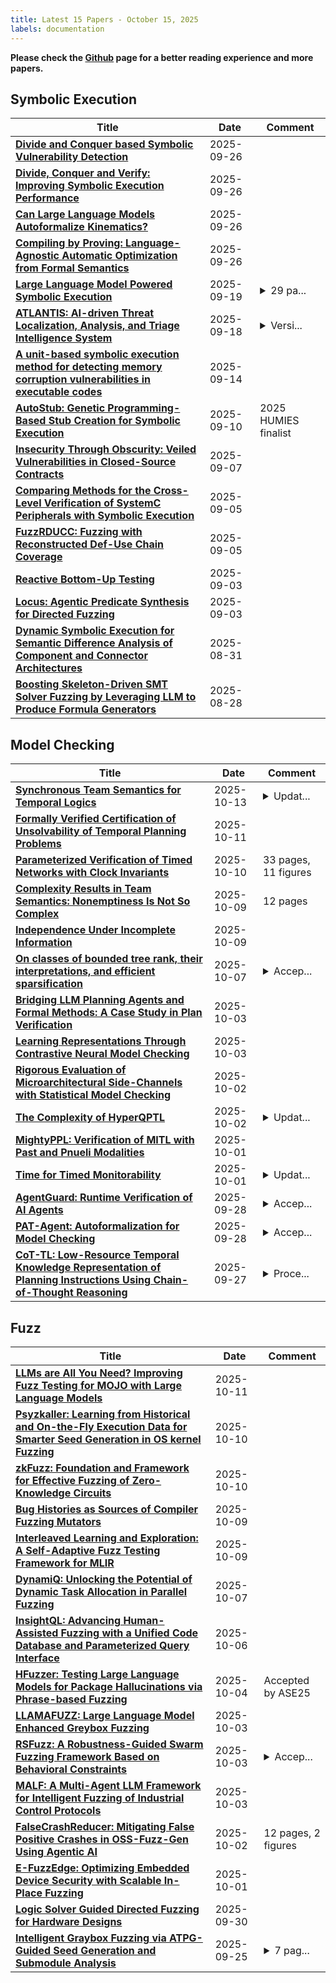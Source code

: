 ```yaml
---
title: Latest 15 Papers - October 15, 2025
labels: documentation
---
```

**Please check the [Github](https://github.com/zezhishao/MTS_Daily_ArXiv) page for a better reading experience and more papers.**

## Symbolic Execution
| **Title** | **Date** | **Comment** |
| --- | --- | --- |
| **[Divide and Conquer based Symbolic Vulnerability Detection](http://arxiv.org/abs/2409.13478v2)** | 2025-09-26 |  |
| **[Divide, Conquer and Verify: Improving Symbolic Execution Performance](http://arxiv.org/abs/2310.03598v3)** | 2025-09-26 |  |
| **[Can Large Language Models Autoformalize Kinematics?](http://arxiv.org/abs/2509.21840v1)** | 2025-09-26 |  |
| **[Compiling by Proving: Language-Agnostic Automatic Optimization from Formal Semantics](http://arxiv.org/abs/2509.21793v1)** | 2025-09-26 |  |
| **[Large Language Model Powered Symbolic Execution](http://arxiv.org/abs/2505.13452v2)** | 2025-09-19 | <details><summary>29 pa...</summary><p>29 pages, 6 figures, 7 tables, published in "Object-Oriented Programming, Systems, Languages & Applications" (OOPSLA), 2025</p></details> |
| **[ATLANTIS: AI-driven Threat Localization, Analysis, and Triage Intelligence System](http://arxiv.org/abs/2509.14589v1)** | 2025-09-18 | <details><summary>Versi...</summary><p>Version 1.0 (September 17, 2025). Technical Report. Team Atlanta -- 1st place in DARPA AIxCC Final Competition. Project page: https://team-atlanta.github.io/</p></details> |
| **[A unit-based symbolic execution method for detecting memory corruption vulnerabilities in executable codes](http://arxiv.org/abs/2210.04258v3)** | 2025-09-14 |  |
| **[AutoStub: Genetic Programming-Based Stub Creation for Symbolic Execution](http://arxiv.org/abs/2509.08524v1)** | 2025-09-10 | 2025 HUMIES finalist |
| **[Insecurity Through Obscurity: Veiled Vulnerabilities in Closed-Source Contracts](http://arxiv.org/abs/2504.13398v3)** | 2025-09-07 |  |
| **[Comparing Methods for the Cross-Level Verification of SystemC Peripherals with Symbolic Execution](http://arxiv.org/abs/2509.05504v1)** | 2025-09-05 |  |
| **[FuzzRDUCC: Fuzzing with Reconstructed Def-Use Chain Coverage](http://arxiv.org/abs/2509.04967v1)** | 2025-09-05 |  |
| **[Reactive Bottom-Up Testing](http://arxiv.org/abs/2509.03711v1)** | 2025-09-03 |  |
| **[Locus: Agentic Predicate Synthesis for Directed Fuzzing](http://arxiv.org/abs/2508.21302v2)** | 2025-09-03 |  |
| **[Dynamic Symbolic Execution for Semantic Difference Analysis of Component and Connector Architectures](http://arxiv.org/abs/2508.00749v2)** | 2025-08-31 |  |
| **[Boosting Skeleton-Driven SMT Solver Fuzzing by Leveraging LLM to Produce Formula Generators](http://arxiv.org/abs/2508.20340v1)** | 2025-08-28 |  |

## Model Checking
| **Title** | **Date** | **Comment** |
| --- | --- | --- |
| **[Synchronous Team Semantics for Temporal Logics](http://arxiv.org/abs/2409.18667v2)** | 2025-10-13 | <details><summary>Updat...</summary><p>Updated version with corrected proofs</p></details> |
| **[Formally Verified Certification of Unsolvability of Temporal Planning Problems](http://arxiv.org/abs/2510.10189v1)** | 2025-10-11 |  |
| **[Parameterized Verification of Timed Networks with Clock Invariants](http://arxiv.org/abs/2408.05190v2)** | 2025-10-10 | 33 pages, 11 figures |
| **[Complexity Results in Team Semantics: Nonemptiness Is Not So Complex](http://arxiv.org/abs/2510.08122v1)** | 2025-10-09 | 12 pages |
| **[Independence Under Incomplete Information](http://arxiv.org/abs/2505.05866v2)** | 2025-10-09 |  |
| **[On classes of bounded tree rank, their interpretations, and efficient sparsification](http://arxiv.org/abs/2404.18904v2)** | 2025-10-07 | <details><summary>Accep...</summary><p>Accepted to ICALP 2024, track B</p></details> |
| **[Bridging LLM Planning Agents and Formal Methods: A Case Study in Plan Verification](http://arxiv.org/abs/2510.03469v1)** | 2025-10-03 |  |
| **[Learning Representations Through Contrastive Neural Model Checking](http://arxiv.org/abs/2510.01853v2)** | 2025-10-03 |  |
| **[Rigorous Evaluation of Microarchitectural Side-Channels with Statistical Model Checking](http://arxiv.org/abs/2510.02475v1)** | 2025-10-02 |  |
| **[The Complexity of HyperQPTL](http://arxiv.org/abs/2412.07341v2)** | 2025-10-02 | <details><summary>Updat...</summary><p>Updated with a fixed proof of Theorem 2, showing that HyperQPTL satisfiability is $\Sigma_1^2$-complete</p></details> |
| **[MightyPPL: Verification of MITL with Past and Pnueli Modalities](http://arxiv.org/abs/2510.01490v1)** | 2025-10-01 |  |
| **[Time for Timed Monitorability](http://arxiv.org/abs/2504.10008v3)** | 2025-10-01 | <details><summary>Updat...</summary><p>Updated with corrected proof of Theorem 19, fixing an incorrect characterisation of strong monitorability</p></details> |
| **[AgentGuard: Runtime Verification of AI Agents](http://arxiv.org/abs/2509.23864v1)** | 2025-09-28 | <details><summary>Accep...</summary><p>Accepted for publication in the proceedings of the 40th IEEE/ACM International Conference on Automated Software Engineering, ASE 2025, in the 1st international workshop on Agentic Software Engineering (AgenticSE)</p></details> |
| **[PAT-Agent: Autoformalization for Model Checking](http://arxiv.org/abs/2509.23675v1)** | 2025-09-28 | <details><summary>Accep...</summary><p>Accepted in ASE 2025 (International Conference on Automated Software Engineering)</p></details> |
| **[CoT-TL: Low-Resource Temporal Knowledge Representation of Planning Instructions Using Chain-of-Thought Reasoning](http://arxiv.org/abs/2410.16207v2)** | 2025-09-27 | <details><summary>Proce...</summary><p>Proceedings of the 2024 IEEE/RSJ International Conference on Intelligent Robots and Systems (IROS 2024), Abu Dhabi 14-18 October 2024</p></details> |

## Fuzz
| **Title** | **Date** | **Comment** |
| --- | --- | --- |
| **[LLMs are All You Need? Improving Fuzz Testing for MOJO with Large Language Models](http://arxiv.org/abs/2510.10179v1)** | 2025-10-11 |  |
| **[Psyzkaller: Learning from Historical and On-the-Fly Execution Data for Smarter Seed Generation in OS kernel Fuzzing](http://arxiv.org/abs/2510.08918v1)** | 2025-10-10 |  |
| **[zkFuzz: Foundation and Framework for Effective Fuzzing of Zero-Knowledge Circuits](http://arxiv.org/abs/2504.11961v2)** | 2025-10-10 |  |
| **[Bug Histories as Sources of Compiler Fuzzing Mutators](http://arxiv.org/abs/2510.07834v1)** | 2025-10-09 |  |
| **[Interleaved Learning and Exploration: A Self-Adaptive Fuzz Testing Framework for MLIR](http://arxiv.org/abs/2510.07815v1)** | 2025-10-09 |  |
| **[DynamiQ: Unlocking the Potential of Dynamic Task Allocation in Parallel Fuzzing](http://arxiv.org/abs/2510.04469v2)** | 2025-10-07 |  |
| **[InsightQL: Advancing Human-Assisted Fuzzing with a Unified Code Database and Parameterized Query Interface](http://arxiv.org/abs/2510.04835v1)** | 2025-10-06 |  |
| **[HFuzzer: Testing Large Language Models for Package Hallucinations via Phrase-based Fuzzing](http://arxiv.org/abs/2509.23835v2)** | 2025-10-04 | Accepted by ASE25 |
| **[LLAMAFUZZ: Large Language Model Enhanced Greybox Fuzzing](http://arxiv.org/abs/2406.07714v3)** | 2025-10-03 |  |
| **[RSFuzz: A Robustness-Guided Swarm Fuzzing Framework Based on Behavioral Constraints](http://arxiv.org/abs/2409.04736v2)** | 2025-10-03 | <details><summary>Accep...</summary><p>Accepted by the 40th IEEE/ACM Automated Software Engineering Conference (ASE 2025)</p></details> |
| **[MALF: A Multi-Agent LLM Framework for Intelligent Fuzzing of Industrial Control Protocols](http://arxiv.org/abs/2510.02694v1)** | 2025-10-03 |  |
| **[FalseCrashReducer: Mitigating False Positive Crashes in OSS-Fuzz-Gen Using Agentic AI](http://arxiv.org/abs/2510.02185v1)** | 2025-10-02 | 12 pages, 2 figures |
| **[E-FuzzEdge: Optimizing Embedded Device Security with Scalable In-Place Fuzzing](http://arxiv.org/abs/2510.01393v1)** | 2025-10-01 |  |
| **[Logic Solver Guided Directed Fuzzing for Hardware Designs](http://arxiv.org/abs/2509.26509v1)** | 2025-09-30 |  |
| **[Intelligent Graybox Fuzzing via ATPG-Guided Seed Generation and Submodule Analysis](http://arxiv.org/abs/2509.20808v1)** | 2025-09-25 | <details><summary>7 pag...</summary><p>7 pages, 6 figures, 4 tables</p></details> |

